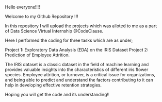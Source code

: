 Hello everyone!!!!

Welcome to my Github Repository !!!

In this repository I will upload the projects which was alloted to me as a part of Data Science Virtual Internship @CodeClause.

Here I performed the coding for three tasks which are as under;

Project 1: Exploratory Data Analysis (EDA) on the IRIS Dataset 
Project 2: Prediction of Employee Attrition.

The IRIS dataset is a classic dataset in the field of machine learning and provides valuable insights into the characteristics of different iris flower species.
Employee attrition, or turnover, is a critical issue for organizations, and being able to predict and understand the factors contributing to it can help in developing effective retention strategies.

Hoping you will get the code and its understanding!!
